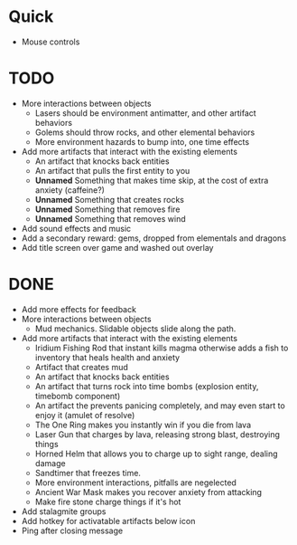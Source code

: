 
# Quick

- Mouse controls

# TODO

- More interactions between objects
    - Lasers should be environment antimatter, and other artifact behaviors
    - Golems should throw rocks, and other elemental behaviors
    - More environment hazards to bump into, one time effects
- Add more artifacts that interact with the existing elements
    - An artifact that knocks back entities
    - An artifact that pulls the first entity to you
    - **Unnamed** Something that makes time skip, at the cost of extra anxiety (caffeine?)
    - **Unnamed** Something that creates rocks
    - **Unnamed** Something that removes fire
    - **Unnamed** Something that removes wind
- Add sound effects and music
- Add a secondary reward: gems, dropped from elementals and dragons
- Add title screen over game and washed out overlay

# DONE

- Add more effects for feedback
- More interactions between objects
    - Mud mechanics.  Slidable objects slide along the path.
- Add more artifacts that interact with the existing elements
    - Iridium Fishing Rod that instant kills magma otherwise adds a fish to inventory that
      heals health and anxiety
    - Artifact that creates mud
    - An artifact that knocks back entities
    - An artifact that turns rock into time bombs (explosion entity, timebomb component)
    - An artifact the prevents panicing completely, and may even start to enjoy it (amulet of resolve)
    - The One Ring makes you instantly win if you die from lava
    - Laser Gun that charges by lava, releasing strong blast, destroying things
    - Horned Helm that allows you to charge up to sight range, dealing damage
    - Sandtimer that freezes time.
    - More environment interactions, pitfalls are negelected
    - Ancient War Mask makes you recover anxiety from attacking
    - Make fire stone charge things if it's hot
- Add stalagmite groups
- Add hotkey for activatable artifacts below icon
- Ping after closing message